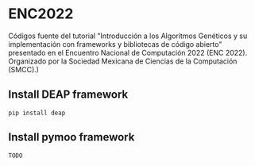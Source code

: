 # ENC2022
Códigos fuente del tutorial "Introducción a los Algoritmos Genéticos y su implementación con frameworks y bibliotecas de código abierto" presentado en el Encuentro Nacional de Computación 2022 (ENC 2022). Organizado por la Sociedad Mexicana de Ciencias de la Computación (SMCC).)

## Install DEAP framework
```
pip install deap
```

## Install pymoo framework
```
TODO
```
